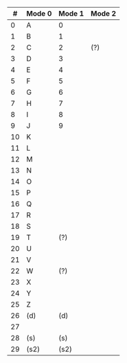 |  # | Mode 0 | Mode 1 | Mode 2 |
|----|--------|--------|--------|
|  0 |    A   |    0   |        |
|  1 |    B   |    1   |        |
|  2 |    C   |    2   |   (?)  |
|  3 |    D   |    3   |        |
|  4 |    E   |    4   |        |
|  5 |    F   |    5   |        |
|  6 |    G   |    6   |        |
|  7 |    H   |    7   |        |
|  8 |    I   |    8   |        |
|  9 |    J   |    9   |        |
| 10 |    K   |        |        |
| 11 |    L   |        |        |
| 12 |    M   |        |        |
| 13 |    N   |        |        |
| 14 |    O   |        |        |
| 15 |    P   |        |        |
| 16 |    Q   |        |        |
| 17 |    R   |        |        |
| 18 |    S   |        |        |
| 19 |    T   |   (?)  |        |
| 20 |    U   |        |        |
| 21 |    V   |        |        |
| 22 |    W   |   (?)  |        |
| 23 |    X   |        |        |
| 24 |    Y   |        |        |
| 25 |    Z   |        |        |
| 26 |   (d)  |   (d)  |        |
| 27 |        |        |        |
| 28 |   (s)  |   (s)  |        |
| 29 |   (s2) |   (s2) |        |
